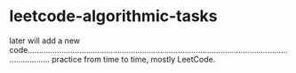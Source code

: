 # leetcode-algorithmic-tasks

later will add a new code......................................................................................................................................
practice from time to time,
mostly LeetCode.


